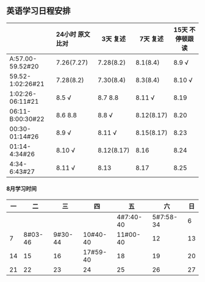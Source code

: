 ## 英语学习日程安排

|                  | 24小时 原文比对  | 3天  复述     | 7天 复述      | 15天 不停顿跟读 |
| ---------------- | :--------- | ---------- | ---------- | --------- |
| A:57.00-59.52#20 | 7.26(7.27) | 7.28(8.2)  | 8.1(8.4)   | 8.9 √     |
| 59.52-1:02:26#21 | 7.28(8.2)  | 7.30(8.4)  | 8.3(8.4)   | 8.10 √    |
| 1:02:26-06:11#21 | 8.5 √      | 8.7 8.8    | 8.11 √     | 8.19      |
| 06:11-B:00:30#22 | 8.6 8.8    | 8.8 √      | 8.12(8.17) | 8.20      |
| 00:30-01:14#26   | 8.9 √      | 8.11 √     | 8.15(8.17) | 8.23      |
| 01:14-4:34#26    | 8.10 √     | 8.12(8.17) | 8.16       | 8.24      |
| 4:34-6:43#27     | 8.11 √     | 8.13       | 8.17       | 8.25      |



#### 8月学习时间

| 一    | 二       | 三       | 四        | 五         | 六         | 日    |
| ---- | ------- | ------- | -------- | --------- | --------- | ---- |
|      |         |         |          | 4#7:40-40 | 5#7:58-34 | 6    |
| 7    | 8#03-46 | 9#30-44 | 10#40-40 | 11#00-40  | 12        | 13   |
| 14   | 15      | 16      | 17#59-40 | 18        | 19        | 20   |
| 21   | 22      | 23      | 24       | 25        | 26        | 27   |




